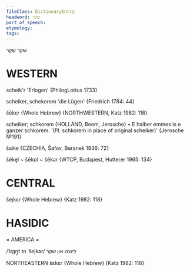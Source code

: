 ```yaml
---
fileClass: DictionaryEntry
headword: שקר
part_of_speech: 
etymology: 
tags: 
---
```

שקר
שֶׁקֶר

WESTERN
========

scheik'r 'Erlogen' {PhilogLottus 1733}

scheiker, schekorem 'die Lügen' {Friedrich 1784: 44}

šēkɛr {Whole Hebrew} {NORTHWESTERN, Katz 1982: 118}

scheiker; schkorem {HOLLAND, Beem, Jerosche}
	•	E halber emmes is e ganzer schkorem. '(Pl. schkorem in place of original scheiker)' {Jerosche №191}

šaikɐ {CZECHIA, Šafov, Beranek 1936: 72}

šēkęl ~ šēkɒl ~ šēkər {WTCP, Budapest, Hutterer 1965: 134}

CENTRAL
========

šejkɛr {Whole Hebrew} {Katz 1982: 118}

HASIDIC
=======
= AMERICA = 

/ˈlɪgŋ̩t ɪn ˈšejkər/ ליגנט און שקר

NORTHEASTERN
šɛkɛr {Whole Hebrew} {Katz 1982: 118}
